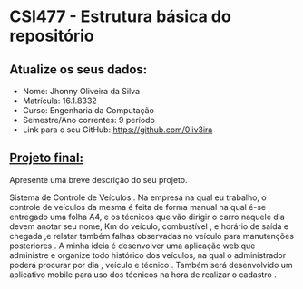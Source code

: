 # CSI477 - Estrutura básica do repositório

## Atualize os seus dados:

- Nome: Jhonny Oliveira da Silva
- Matrícula: 16.1.8332
- Curso: Engenharia da Computação
- Semestre/Ano correntes: 9 período
- Link para o seu GitHub: https://github.com/0liv3ira

## [Projeto final:](./Projeto/README.md) 

Apresente uma breve descrição do seu projeto.

Sistema de Controle de Veículos .
Na empresa na qual eu trabalho, o controle de veículos da mesma é feita de forma manual na qual é-se entregado uma folha A4, e os técnicos que vão dirigir o carro naquele dia devem anotar seu nome, Km do veículo, combustível ,  e horário de saída e chegada ,e relatar também falhas observadas no veículo para manutenções posteriores .
A minha ideia é desenvolver uma aplicação web que administre e organize todo histórico dos veículos, na qual o administrador poderá procurar por dia , veículo e técnico .
Também será desenvolvido um aplicativo mobile para uso dos técnicos na hora de realizar o cadastro . 
